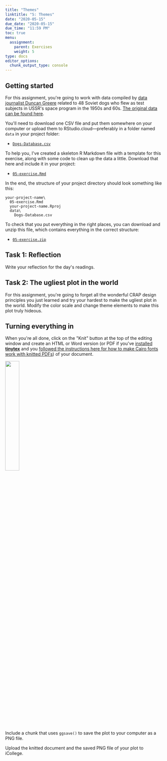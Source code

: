 ```yaml
---
title: "Themes"
linktitle: "5: Themes"
date: "2020-05-15"
due_date: "2020-05-15"
due_time: "11:59 PM"
toc: true
menu:
  assignment:
    parent: Exercises
    weight: 5
type: docs
editor_options: 
  chunk_output_type: console
---
```


## Getting started

For this assignment, you're going to work with data compiled by [data journalist Duncan Greere](https://www.duncangeere.com/) related to 48 Soviet dogs who flew as test subjects in USSR's space program in the 1950s and 60s. [The original data can be found here](https://airtable.com/universe/expG3z2CFykG1dZsp/sovet-space-dogs).

You'll need to download one CSV file and put them somewhere on your computer or upload them to RStudio.cloud—preferably in a folder named `data` in your project folder:

- [<i class="fas fa-file-csv"></i> `Dogs-Database.csv`](/projects/05-exercise/data/Dogs-Database.csv)

To help you, I've created a skeleton R Markdown file with a template for this exercise, along with some code to clean up the data a little. Download that here and include it in your project:

- [<i class="fab fa-r-project"></i> `05-exercise.Rmd`](/projects/05-exercise/05-exercise.Rmd)

In the end, the structure of your project directory should look something like this:

```text
your-project-name\
  05-exercise.Rmd
  your-project-name.Rproj
  data\
    Dogs-Database.csv
```

To check that you put everything in the right places, you can download and unzip this file, which contains everything in the correct structure:

- [<i class="fas fa-file-archive"></i> `05-exercise.zip`](/projects/05-exercise.zip)


## Task 1: Reflection

Write your reflection for the day's readings.


## Task 2: The ugliest plot in the world

For this assignment, you're going to forget all the wonderful CRAP design principles you just learned and try your hardest to make the ugliest plot in the world. Modify the color scale and change theme elements to make this plot truly hideous.


## Turning everything in

When you're all done, click on the "Knit" button at the top of the editing window and create an HTML or Word version (or PDF if you've [installed **tinytex**](/resource/install/#install-tinytex) and you [followed the instructions here for how to make Cairo fonts work with knitted PDFs](https://www.andrewheiss.com/blog/2017/09/27/working-with-r-cairo-graphics-custom-fonts-and-ggplot/)) of your document. 

<img src="/img/assignments/knit-button.png" width="30%" />

Include a chunk that uses `ggsave()` to save the plot to your computer as a PNG file. 

Upload the knitted document and the saved PNG file of your plot to iCollege.
